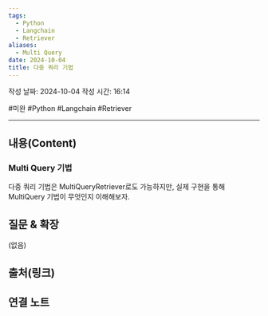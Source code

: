 ```yaml
---
tags:
  - Python
  - Langchain
  - Retriever
aliases:
  - Multi Query
date: 2024-10-04
title: 다중 쿼리 기법
---
```

작성 날짜: 2024-10-04
작성 시간: 16:14

#미완 #Python #Langchain #Retriever 

----
## 내용(Content)

### Multi Query 기법

다중 쿼리 기법은 MultiQueryRetriever로도 가능하지만, 실제 구현을 통해 MultiQuery 기법이 무엇인지 이해해보자.


## 질문 & 확장

(없음)

## 출처(링크)


## 연결 노트










